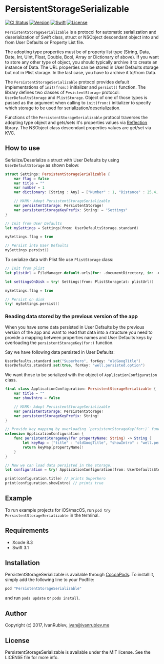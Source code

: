 # PersistentStorageSerializable

[![CI Status](http://img.shields.io/travis/IvanRublev/PersistentStorageSerializable.svg?style=flat)](https://travis-ci.org/IvanRublev/PersistentStorageSerializable) [![Version](https://img.shields.io/cocoapods/v/PersistentStorageSerializable.svg?style=flat)](http://cocoapods.org/pods/PersistentStorageSerializable) [![Swift](https://img.shields.io/badge/Swift-3.1-orange.svg?style=flat)](https://img.shields.io/badge/Swift-3.1-orange.svg?style=flat) [![License](https://img.shields.io/cocoapods/l/PersistentStorageSerializable.svg?style=flat)](http://cocoapods.org/pods/PersistentStorageSerializable)

`PersistentStorageSerializable` is a protocol for automatic serialization and deserialization of Swift class, struct or NSObject descendant object into and from User Defaults or Property List file.

The adopting type properties must be of property list type (String, Data, Date, Int, UInt, Float, Double, Bool, Array or Dictionary of above). If you want to store any other type of object, you should typically archive it to create an instance of Data. The URL properties can be stored in User Defaults storage but not in Plist storage. In the last case, you have to archive it to/from Data.

The `PersistentStorageSerializable` protocol provides default implementations of `init(from:)` initializer and `persist()` function. The library defines two classes of `PesistentStorage` protocol: `UserDefaultsStorage` and `PlistStorage`. Object of one of those types is passed as the argument when calling to `init(from:)` initializer to specify which storage to be used for serialization/deserialization.

Functions of the `PersistentStorageSerializable` protocol traverses the adopting type object and gets/sets it's properties values via [Reflection](https://github.com/Zewo/Reflection) library. The NSObject class descendant properties values are get/set via KVC.

## How to use

Serialize/Deserialize a struct with User Defaults by using `UserDefaultStorage` as shown below:

```swift
struct Settings: PersistentStorageSerializable {
    var flag = false
    var title = ""
    var number = 1
    var dictionary: [String : Any] = ["Number" : 1, "Distance" : 25.4, "Label" : "Hello"]

    // MARK: Adopt PersistentStorageSerializable
    var persistentStorage: PersistentStorage!
    var persistentStorageKeyPrefix: String! = "Settings"
}

// Init from User Defaults
let mySettings = Settings(from: UserDefaultsStorage.standard)

mySettings.flag = true

// Persist into User Defaults
mySettings.persist()
```

To serialize data with Plist file use `PlistStorage` class:

```swift
// Init from plist
let plistUrl = FileManager.default.urls(for: .documentDirectory, in: .userDomainMask).last!.appendingPathComponent("storage.plist")

let settingsOnDisk = try! Settings(from: PlistStorage(at: plistUrl))

mySettings.flag = true

// Persist on disk
try! mySettings.persist()
```

### Reading data stored by the previous version of the app

When you have some data persisted in User Defaults by the previous version of the app and want to read that data into a structure you need to provide a mapping between properties names and User Defaults keys by overloading the `persistentStorageKey(for:)` function.

Say we have following data persisted in User Defaults:

```swift
UserDefaults.standard.set("Superhero", forKey: "oldGoogTitle")
UserDefaults.standard.set(true, forKey: "well.persisted.option")
```

We want those to be serialized with the object of `ApplicationConfiguration` class.

```swift
final class ApplicationConfiguration: PersistentStorageSerializable {
    var title = ""
    var showIntro = false

    // MARK: Adopt PersistentStorageSerializable
    var persistentStorage: PersistentStorage!
    var persistentStorageKeyPrefix: String!
}

// Provide key mapping by overloading `persistentStorageKey(for:)` function.
extension ApplicationConfiguration {
    func persistentStorageKey(for propertyName: String) -> String {
        let keyMap = ["title" : "oldGoogTitle", "showIntro" : "well.persisted.option"]
        return keyMap[propertyName]!
    }
}

// Now we can load data persisted in the storage.
let configuration = try! ApplicationConfiguration(from: UserDefaultsStorage.standard)

print(configuration.title) // prints Superhero
print(configuration.showIntro) // prints true
```

## Example

To run example projects for iOS/macOS, run `pod try PersistentStorageSerializable` in the terminal.

## Requirements

- Xcode 8.3
- Swift 3.1

## Installation

PersistentStorageSerializable is available through [CocoaPods](http://cocoapods.org). To install it, simply add the following line to your Podfile:

```ruby
pod "PersistentStorageSerializable"
```

and run `pods update` or `pods install`.

## Author

Copyright (c) 2017, IvanRublev, ivan@ivanrublev.me

## License

PersistentStorageSerializable is available under the MIT license. See the LICENSE file for more info.
